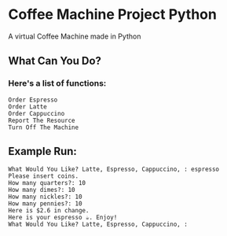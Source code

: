 # Coffee Machine Project Python
 
A virtual Coffee Machine made in Python

## What Can You Do?

### Here's a list of functions:
    Order Espresso
    Order Latte
    Order Cappuccino
    Report The Resource
    Turn Off The Machine

## Example Run:
```
What Would You Like? Latte, Espresso, Cappuccino, : espresso
Please insert coins.
How many quarters?: 10
How many dimes?: 10 
How many nickles?: 10
How many pennies?: 10
Here is $2.6 in change.
Here is your espresso ☕️. Enjoy!
What Would You Like? Latte, Espresso, Cappuccino, :
```